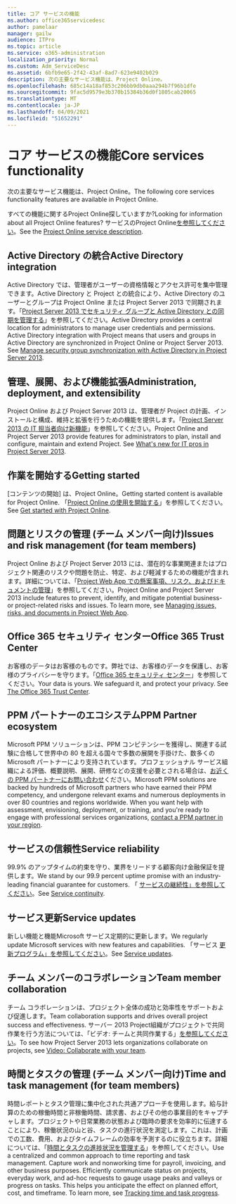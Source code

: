 ```yaml
---
title: コア サービスの機能
ms.author: office365servicedesc
author: pamelaar
manager: gailw
audience: ITPro
ms.topic: article
ms.service: o365-administration
localization_priority: Normal
ms.custom: Adm_ServiceDesc
ms.assetid: 6bfb9e65-2f42-43af-8ad7-623e9402b029
description: 次の主要なサービス機能は、Project Online。
ms.openlocfilehash: 685c14a18af853c206bb9db0aaa294b7f96b1dfe
ms.sourcegitcommit: 9fac5d9579e3b370b15384b36d0f1805cab20065
ms.translationtype: MT
ms.contentlocale: ja-JP
ms.lasthandoff: 04/09/2021
ms.locfileid: "51652291"
---
```

# <a name="core-services-functionality"></a><span data-ttu-id="43947-103">コア サービスの機能</span><span class="sxs-lookup"><span data-stu-id="43947-103">Core services functionality</span></span>

<span data-ttu-id="43947-104">次の主要なサービス機能は、Project Online。</span><span class="sxs-lookup"><span data-stu-id="43947-104">The following core services functionality features are available in Project Online.</span></span>
  
<span data-ttu-id="43947-105">すべての機能に関するProject Online探していますか?</span><span class="sxs-lookup"><span data-stu-id="43947-105">Looking for information about all Project Online features?</span></span> <span data-ttu-id="43947-106">サービスのProject Online[を参照してください](project-online-service-description.md)。</span><span class="sxs-lookup"><span data-stu-id="43947-106">See the [Project Online service description](project-online-service-description.md).</span></span>
  
## <a name="active-directory-integration"></a><span data-ttu-id="43947-107">Active Directory の統合</span><span class="sxs-lookup"><span data-stu-id="43947-107">Active Directory integration</span></span>

<span data-ttu-id="43947-p102">Active Directory では、管理者がユーザーの資格情報とアクセス許可を集中管理できます。Active Directory と Project との統合により、Active Directory のユーザーとグループは Project Online または Project Server 2013 で同期されます。「[Project Server 2013 でセキュリティ グループと Active Directory との同期を管理する](/project/manage-security-group-synchronization-with-active-directory-in-project-server)」を参照してください。</span><span class="sxs-lookup"><span data-stu-id="43947-p102">Active Directory provides a central location for administrators to manage user credentials and permissions. Active Directory integration with Project means that users and groups in Active Directory are synchronized in Project Online or Project Server 2013. See [Manage security group synchronization with Active Directory in Project Server 2013](/project/manage-security-group-synchronization-with-active-directory-in-project-server).</span></span>
  
## <a name="administration-deployment-and-extensibility"></a><span data-ttu-id="43947-111">管理、展開、および機能拡張</span><span class="sxs-lookup"><span data-stu-id="43947-111">Administration, deployment, and extensibility</span></span>

<span data-ttu-id="43947-p103">Project Online および Project Server 2013 は、管理者が Project の計画、インストールと構成、維持と拡張を行うための機能を提供します。「[Project Server 2013 の IT 担当者向け新機能](/project/what-s-new-for-it-pros-in-project-server-2016)」を参照してください。</span><span class="sxs-lookup"><span data-stu-id="43947-p103">Project Online and Project Server 2013 provide features for administrators to plan, install and configure, maintain and extend Project. See [What's new for IT pros in Project Server 2013](/project/what-s-new-for-it-pros-in-project-server-2016).</span></span>
  
## <a name="getting-started"></a><span data-ttu-id="43947-114">作業を開始する</span><span class="sxs-lookup"><span data-stu-id="43947-114">Getting started</span></span>

<span data-ttu-id="43947-115">[コンテンツの開始] は、Project Online。</span><span class="sxs-lookup"><span data-stu-id="43947-115">Getting started content is available for Project Online.</span></span> <span data-ttu-id="43947-116">「[Project Online の使用を開始する](https://support.office.com/article/E3E5F64F-ADA5-4F9D-A578-130B2D4E5F11)」を参照してください。</span><span class="sxs-lookup"><span data-stu-id="43947-116">See [Get started with Project Online](https://support.office.com/article/E3E5F64F-ADA5-4F9D-A578-130B2D4E5F11).</span></span>
  
## <a name="issues-and-risk-management-for-team-members"></a><span data-ttu-id="43947-117">問題とリスクの管理 (チーム メンバー向け)</span><span class="sxs-lookup"><span data-stu-id="43947-117">Issues and risk management (for team members)</span></span>

<span data-ttu-id="43947-p105">Project Online および Project Server 2013 には、潜在的な事業関連またはプロジェクト関連のリスクや問題を防止、特定、および軽減するための機能が含まれます。詳細については、「[Project Web App での懸案事項、リスク、およびドキュメントの管理](/previous-versions/office/project-server-2010/hh767484(v=office.14))」を参照してください。</span><span class="sxs-lookup"><span data-stu-id="43947-p105">Project Online and Project Server 2013 include features to prevent, identify, and mitigate potential business- or project-related risks and issues. To learn more, see [Managing issues, risks, and documents in Project Web App](/previous-versions/office/project-server-2010/hh767484(v=office.14)).</span></span>
  
## <a name="office-365-trust-center"></a><span data-ttu-id="43947-120">Office 365 セキュリティ センター</span><span class="sxs-lookup"><span data-stu-id="43947-120">Office 365 Trust Center</span></span>

<span data-ttu-id="43947-p106">お客様のデータはお客様のものです。弊社では、お客様のデータを保護し、お客様のプライバシーを守ります。「[Office 365 セキュリティ センター](https://go.microsoft.com/fwlink/?LinkId=402637)」を参照してください。</span><span class="sxs-lookup"><span data-stu-id="43947-p106">Your data is yours. We safeguard it, and protect your privacy. See [The Office 365 Trust Center](https://go.microsoft.com/fwlink/?LinkId=402637).</span></span>
  
## <a name="ppm-partner-ecosystem"></a><span data-ttu-id="43947-124">PPM パートナーのエコシステム</span><span class="sxs-lookup"><span data-stu-id="43947-124">PPM Partner ecosystem</span></span>

<span data-ttu-id="43947-p107">Microsoft PPM ソリューションは、PPM コンピテンシーを獲得し、関連する試験に合格して世界中の 80 を超える国々で多数の展開を手掛けた、数多くの Microsoft パートナーにより支持されています。プロフェッショナル サービス組織による評価、概要説明、展開、研修などの支援を必要とされる場合は、[お近くの PPM パートナーにお問い合わせ](https://go.microsoft.com/fwlink/p/?LinkId=272646)ください。</span><span class="sxs-lookup"><span data-stu-id="43947-p107">Microsoft PPM solutions are backed by hundreds of Microsoft partners who have earned their PPM competency, and undergone relevant exams and numerous deployments in over 80 countries and regions worldwide. When you want help with assessment, envisioning, deployment, or training, and you're ready to engage with professional services organizations, [contact a PPM partner in your region](https://go.microsoft.com/fwlink/p/?LinkId=272646).</span></span>
  
## <a name="service-reliability"></a><span data-ttu-id="43947-127">サービスの信頼性</span><span class="sxs-lookup"><span data-stu-id="43947-127">Service reliability</span></span>

<span data-ttu-id="43947-128">99.9% のアップタイムの約束を守り、業界をリードする顧客向け金融保証を提供します。</span><span class="sxs-lookup"><span data-stu-id="43947-128">We stand by our 99.9 percent uptime promise with an industry-leading financial guarantee for customers.</span></span> <span data-ttu-id="43947-129">「 [サービスの継続性」を参照してください](https://go.microsoft.com/fwlink/?LinkId=402653)。</span><span class="sxs-lookup"><span data-stu-id="43947-129">See [Service continuity](https://go.microsoft.com/fwlink/?LinkId=402653).</span></span>
  
## <a name="service-updates"></a><span data-ttu-id="43947-130">サービス更新</span><span class="sxs-lookup"><span data-stu-id="43947-130">Service updates</span></span>

<span data-ttu-id="43947-131">新しい機能と機能Microsoft サービス定期的に更新します。</span><span class="sxs-lookup"><span data-stu-id="43947-131">We regularly update Microsoft services with new features and capabilities.</span></span> <span data-ttu-id="43947-132">「サービス [更新プログラム」を参照してください](../office-365-platform-service-description/service-updates.md)。</span><span class="sxs-lookup"><span data-stu-id="43947-132">See [Service updates](../office-365-platform-service-description/service-updates.md).</span></span>
  
## <a name="team-member-collaboration"></a><span data-ttu-id="43947-133">チーム メンバーのコラボレーション</span><span class="sxs-lookup"><span data-stu-id="43947-133">Team member collaboration</span></span>

<span data-ttu-id="43947-134">チーム コラボレーションは、プロジェクト全体の成功と効率性をサポートおよび促進します。</span><span class="sxs-lookup"><span data-stu-id="43947-134">Team collaboration supports and drives overall project success and effectiveness.</span></span> <span data-ttu-id="43947-135">サーバー 2013 Project組織がプロジェクトで共同作業を行う方法については、「ビデオ: チームと共同作業する」[を参照してください](https://go.microsoft.com/fwlink/?LinkId=402628)。</span><span class="sxs-lookup"><span data-stu-id="43947-135">To see how Project Server 2013 lets organizations collaborate on projects, see [Video: Collaborate with your team](https://go.microsoft.com/fwlink/?LinkId=402628).</span></span>
  
## <a name="time-and-task-management-for-team-members"></a><span data-ttu-id="43947-136">時間とタスクの管理 (チーム メンバー向け)</span><span class="sxs-lookup"><span data-stu-id="43947-136">Time and task management (for team members)</span></span>

<span data-ttu-id="43947-p111">時間レポートとタスク管理に集中化された共通アプローチを使用します。給与計算のための稼働時間と非稼働時間、請求書、およびその他の事業目的をキャプチャします。プロジェクトや日常業務の状態および臨時の要求を効率的に伝達することにより、稼働状況の山と谷、タスクの進行状況を測定します。これは、計画での工数、費用、およびタイムフレームの効率を予測するのに役立ちます。詳細については、「[時間とタスクの進捗状況を管理する](https://go.microsoft.com/fwlink/p/?LinkId=271321)」を参照してください。</span><span class="sxs-lookup"><span data-stu-id="43947-p111">Use a centralized and common approach to time reporting and task management. Capture work and nonworking time for payroll, invoicing, and other business purposes. Efficiently communicate status on projects, everyday work, and ad-hoc requests to gauge usage peaks and valleys or progress on tasks. This helps you anticipate the effect on planned effort, cost, and timeframe. To learn more, see [Tracking time and task progress](https://go.microsoft.com/fwlink/p/?LinkId=271321).</span></span>
